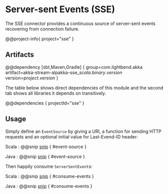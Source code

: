 # Server-sent Events (SSE)

The SSE connector provides a continuous source of server-sent events recovering from connection failure.

@@project-info{ project="sse" }

## Artifacts

@@dependency [sbt,Maven,Gradle] {
  group=com.lightbend.akka
  artifact=akka-stream-alpakka-sse_$scala.binary.version$
  version=$project.version$
}

The table below shows direct dependencies of this module and the second tab shows all libraries it depends on transitively.

@@dependencies { projectId="sse" }


## Usage

Simply define an `EventSource` by giving a URI, a function for sending HTTP requests and an optional initial value for Last-Evend-ID header:  

Scala
: @@snip [snip](/sse/src/test/scala/akka/stream/alpakka/sse/scaladsl/EventSourceSpec.scala) { #event-source }

Java
: @@snip [snip](/sse/src/test/java/akka/stream/alpakka/sse/javadsl/EventSourceTest.java) { #event-source }


Then happily consume `ServerSentEvent`s:

Scala
: @@snip [snip](/sse/src/test/scala/akka/stream/alpakka/sse/scaladsl/EventSourceSpec.scala) { #consume-events }

Java
: @@snip [snip](/sse/src/test/java/akka/stream/alpakka/sse/javadsl/EventSourceTest.java) { #consume-events }
